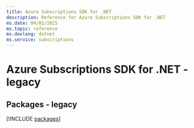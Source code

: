```yaml
---
title: Azure Subscriptions SDK for .NET
description: Reference for Azure Subscriptions SDK for .NET
ms.date: 04/02/2025
ms.topic: reference
ms.devlang: dotnet
ms.service: subscriptions
---
```

# Azure Subscriptions SDK for .NET - legacy
## Packages - legacy
[!INCLUDE [packages](subscriptions-index.md)]